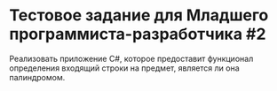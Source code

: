 # Тестовое задание для Младшего программиста-разработчика #2
Реализовать приложение C#, которое предоставит функционал определения входящий строки на предмет, является ли она палиндромом.
